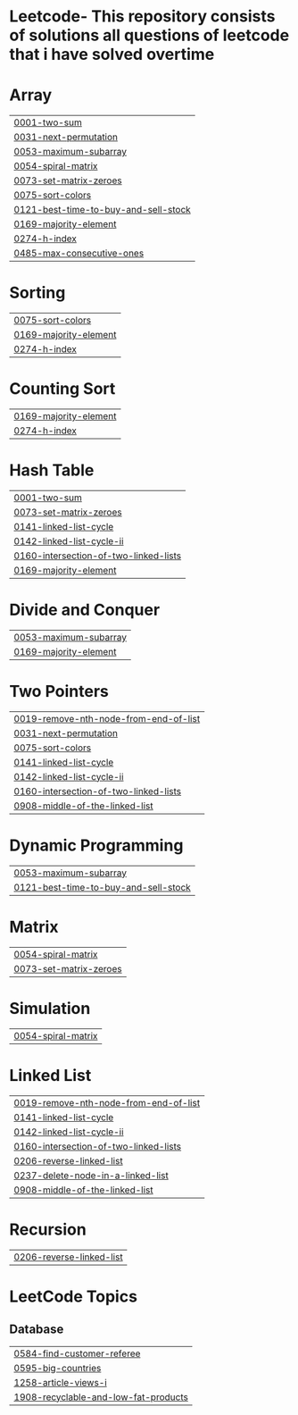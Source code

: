 # Leetcode- This repository consists of solutions all questions of leetcode that i have solved overtime


# Array
|  |
| ------- |
| [0001-two-sum](https://github.com/MAHIC-1201/My-Leetcode-Solutions/tree/master/0001-two-sum) |
| [0031-next-permutation](https://github.com/MAHIC-1201/My-Leetcode-Solutions/tree/master/0031-next-permutation) |
| [0053-maximum-subarray](https://github.com/MAHIC-1201/My-Leetcode-Solutions/tree/master/0053-maximum-subarray) |
| [0054-spiral-matrix](https://github.com/MAHIC-1201/My-Leetcode-Solutions/tree/master/0054-spiral-matrix) |
| [0073-set-matrix-zeroes](https://github.com/MAHIC-1201/My-Leetcode-Solutions/tree/master/0073-set-matrix-zeroes) |
| [0075-sort-colors](https://github.com/MAHIC-1201/My-Leetcode-Solutions/tree/master/0075-sort-colors) |
| [0121-best-time-to-buy-and-sell-stock](https://github.com/MAHIC-1201/My-Leetcode-Solutions/tree/master/0121-best-time-to-buy-and-sell-stock) |
| [0169-majority-element](https://github.com/MAHIC-1201/My-Leetcode-Solutions/tree/master/0169-majority-element) |
| [0274-h-index](https://github.com/MAHIC-1201/My-Leetcode-Solutions/tree/master/0274-h-index) |
| [0485-max-consecutive-ones](https://github.com/MAHIC-1201/My-Leetcode-Solutions/tree/master/0485-max-consecutive-ones) |
# Sorting
|  |
| ------- |
| [0075-sort-colors](https://github.com/MAHIC-1201/My-Leetcode-Solutions/tree/master/0075-sort-colors) |
| [0169-majority-element](https://github.com/MAHIC-1201/My-Leetcode-Solutions/tree/master/0169-majority-element) |
| [0274-h-index](https://github.com/MAHIC-1201/My-Leetcode-Solutions/tree/master/0274-h-index) |
# Counting Sort
|  |
| ------- |
| [0169-majority-element](https://github.com/MAHIC-1201/My-Leetcode-Solutions/tree/master/0169-majority-element) |
| [0274-h-index](https://github.com/MAHIC-1201/My-Leetcode-Solutions/tree/master/0274-h-index) |
# Hash Table
|  |
| ------- |
| [0001-two-sum](https://github.com/MAHIC-1201/My-Leetcode-Solutions/tree/master/0001-two-sum) |
| [0073-set-matrix-zeroes](https://github.com/MAHIC-1201/My-Leetcode-Solutions/tree/master/0073-set-matrix-zeroes) |
| [0141-linked-list-cycle](https://github.com/MAHIC-1201/My-Leetcode-Solutions/tree/master/0141-linked-list-cycle) |
| [0142-linked-list-cycle-ii](https://github.com/MAHIC-1201/My-Leetcode-Solutions/tree/master/0142-linked-list-cycle-ii) |
| [0160-intersection-of-two-linked-lists](https://github.com/MAHIC-1201/My-Leetcode-Solutions/tree/master/0160-intersection-of-two-linked-lists) |
| [0169-majority-element](https://github.com/MAHIC-1201/My-Leetcode-Solutions/tree/master/0169-majority-element) |
# Divide and Conquer
|  |
| ------- |
| [0053-maximum-subarray](https://github.com/MAHIC-1201/My-Leetcode-Solutions/tree/master/0053-maximum-subarray) |
| [0169-majority-element](https://github.com/MAHIC-1201/My-Leetcode-Solutions/tree/master/0169-majority-element) |
# Two Pointers
|  |
| ------- |
| [0019-remove-nth-node-from-end-of-list](https://github.com/MAHIC-1201/My-Leetcode-Solutions/tree/master/0019-remove-nth-node-from-end-of-list) |
| [0031-next-permutation](https://github.com/MAHIC-1201/My-Leetcode-Solutions/tree/master/0031-next-permutation) |
| [0075-sort-colors](https://github.com/MAHIC-1201/My-Leetcode-Solutions/tree/master/0075-sort-colors) |
| [0141-linked-list-cycle](https://github.com/MAHIC-1201/My-Leetcode-Solutions/tree/master/0141-linked-list-cycle) |
| [0142-linked-list-cycle-ii](https://github.com/MAHIC-1201/My-Leetcode-Solutions/tree/master/0142-linked-list-cycle-ii) |
| [0160-intersection-of-two-linked-lists](https://github.com/MAHIC-1201/My-Leetcode-Solutions/tree/master/0160-intersection-of-two-linked-lists) |
| [0908-middle-of-the-linked-list](https://github.com/MAHIC-1201/My-Leetcode-Solutions/tree/master/0908-middle-of-the-linked-list) |
# Dynamic Programming
|  |
| ------- |
| [0053-maximum-subarray](https://github.com/MAHIC-1201/My-Leetcode-Solutions/tree/master/0053-maximum-subarray) |
| [0121-best-time-to-buy-and-sell-stock](https://github.com/MAHIC-1201/My-Leetcode-Solutions/tree/master/0121-best-time-to-buy-and-sell-stock) |
# Matrix
|  |
| ------- |
| [0054-spiral-matrix](https://github.com/MAHIC-1201/My-Leetcode-Solutions/tree/master/0054-spiral-matrix) |
| [0073-set-matrix-zeroes](https://github.com/MAHIC-1201/My-Leetcode-Solutions/tree/master/0073-set-matrix-zeroes) |
# Simulation
|  |
| ------- |
| [0054-spiral-matrix](https://github.com/MAHIC-1201/My-Leetcode-Solutions/tree/master/0054-spiral-matrix) |
# Linked List
|  |
| ------- |
| [0019-remove-nth-node-from-end-of-list](https://github.com/MAHIC-1201/My-Leetcode-Solutions/tree/master/0019-remove-nth-node-from-end-of-list) |
| [0141-linked-list-cycle](https://github.com/MAHIC-1201/My-Leetcode-Solutions/tree/master/0141-linked-list-cycle) |
| [0142-linked-list-cycle-ii](https://github.com/MAHIC-1201/My-Leetcode-Solutions/tree/master/0142-linked-list-cycle-ii) |
| [0160-intersection-of-two-linked-lists](https://github.com/MAHIC-1201/My-Leetcode-Solutions/tree/master/0160-intersection-of-two-linked-lists) |
| [0206-reverse-linked-list](https://github.com/MAHIC-1201/My-Leetcode-Solutions/tree/master/0206-reverse-linked-list) |
| [0237-delete-node-in-a-linked-list](https://github.com/MAHIC-1201/My-Leetcode-Solutions/tree/master/0237-delete-node-in-a-linked-list) |
| [0908-middle-of-the-linked-list](https://github.com/MAHIC-1201/My-Leetcode-Solutions/tree/master/0908-middle-of-the-linked-list) |
# Recursion
|  |
| ------- |
| [0206-reverse-linked-list](https://github.com/MAHIC-1201/My-Leetcode-Solutions/tree/master/0206-reverse-linked-list) |
<!---LeetCode Topics Start-->
# LeetCode Topics
## Database
|  |
| ------- |
| [0584-find-customer-referee](https://github.com/MAHIC-1201/My-Leetcode-Solutions/tree/master/0584-find-customer-referee) |
| [0595-big-countries](https://github.com/MAHIC-1201/My-Leetcode-Solutions/tree/master/0595-big-countries) |
| [1258-article-views-i](https://github.com/MAHIC-1201/My-Leetcode-Solutions/tree/master/1258-article-views-i) |
| [1908-recyclable-and-low-fat-products](https://github.com/MAHIC-1201/My-Leetcode-Solutions/tree/master/1908-recyclable-and-low-fat-products) |
<!---LeetCode Topics End-->